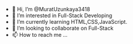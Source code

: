 - 👋 Hi, I’m @MuratUzunkaya3418
- 👀 I’m interested in Full-Stack Developing
- 🌱 I’m currently learning HTML,CSS,JavaScript.
- 💞️ I’m looking to collaborate on Full-Stack
- 📫 How to reach me ...

<!---
MuratUzunkaya3418/MuratUzunkaya3418 is a ✨ special ✨ repository because its `README.md` (this file) appears on your GitHub profile.
You can click the Preview link to take a look at your changes.
--->
